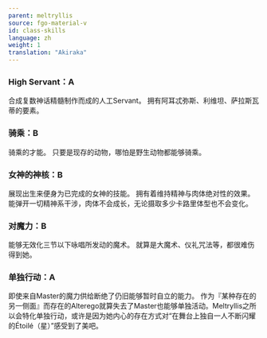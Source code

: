 ```yaml
---
parent: meltryllis
source: fgo-material-v
id: class-skills
language: zh
weight: 1
translation: "Akiraka"
---
```


### High Servant：A

合成复数神话精髓制作而成的人工Servant。
拥有阿耳忒弥斯、利维坦、萨拉斯瓦蒂的要素。

### 骑乘：B

骑乘的才能。
只要是现存的动物，哪怕是野生动物都能够骑乘。

### 女神的神核：B

展现出生来便身为已完成的女神的技能。
拥有着维持精神与肉体绝对性的效果。能弹开一切精神系干涉，肉体不会成长，无论摄取多少卡路里体型也不会变化。

### 对魔力：B

能够无效化三节以下咏唱所发动的魔术。
就算是大魔术、仪礼咒法等，都很难伤得到她。

### 单独行动：A

即使来自Master的魔力供给断绝了仍旧能够暂时自立的能力。
作为『某种存在的另一侧面』而存在的Alterego就算失去了Master也能够单独活动。Meltryllis之所以会特化单独行动，或许是因为她内心的存在方式对“在舞台上独自一人不断闪耀的Étoilé（星）”感受到了美吧。
